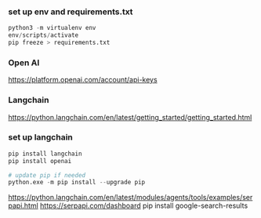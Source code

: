 ### set up env and requirements.txt
```python
python3 -m virtualenv env  
env/scripts/activate
pip freeze > requirements.txt

```
### Open AI
https://platform.openai.com/account/api-keys

### Langchain

https://python.langchain.com/en/latest/getting_started/getting_started.html

### set up langchain
```python
pip install langchain
pip install openai

# update pip if needed
python.exe -m pip install --upgrade pip
```
https://python.langchain.com/en/latest/modules/agents/tools/examples/serpapi.html
https://serpapi.com/dashboard
pip install google-search-results  




```python
```